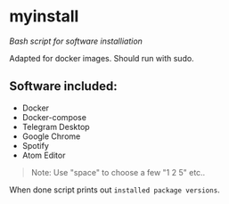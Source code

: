 # myinstall
_Bash script for software installiation_


Adapted for docker images. Should run with sudo.
## Software included:
- Docker
- Docker-compose
- Telegram Desktop
- Google Chrome
- Spotify
- Atom Editor

> Note: Use "space" to choose a few "1 2 5" etc..


When done script prints out `installed package versions`.
